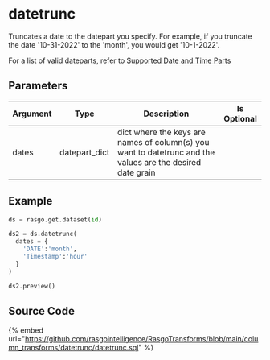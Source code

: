 

# datetrunc

Truncates a date to the datepart you specify. For example, if you truncate the date '10-31-2022' to the 'month', you would get '10-1-2022'.

For a list of valid dateparts, refer to [Supported Date and Time Parts](https://docs.snowflake.com/en/sql-reference/functions-date-time.html#label-supported-date-time-parts)


## Parameters

| Argument |     Type      |                                                Description                                                 | Is Optional |
| -------- | ------------- | ---------------------------------------------------------------------------------------------------------- | ----------- |
| dates    | datepart_dict | dict where the keys are names of column(s) you want to datetrunc and the values are the desired date grain |             |


## Example

```python
ds = rasgo.get.dataset(id)

ds2 = ds.datetrunc(
  dates = {
    'DATE':'month',
    'Timestamp':'hour'
  }
)

ds2.preview()
```

## Source Code

{% embed url="https://github.com/rasgointelligence/RasgoTransforms/blob/main/column_transforms/datetrunc/datetrunc.sql" %}

